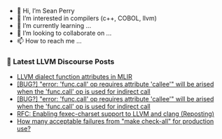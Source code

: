 - 👋 Hi, I’m Sean Perry
- 👀 I’m interested in compilers (c++, COBOL, llvm)
- 🌱 I’m currently learning ...
- 💞️ I’m looking to collaborate on ...
- 📫 How to reach me ...

<!---
s66perry/s66perry is a ✨ special ✨ repository because its `README.md` (this file) appears on your GitHub profile.
You can click the Preview link to take a look at your changes.
--->
### 📕 Latest LLVM Discourse Posts

<!-- DISCOURSE-LLVM:START -->
- [LLVM dialect function attributes in MLIR](https://discourse.llvm.org/t/llvm-dialect-function-attributes-in-mlir/1250#post_6)
- [[BUG?] &quot;error: &#39;func.call&#39; op requires attribute &#39;callee&#39;&quot; will be arised when the &#39;func.call&#39; op is used for indirect call](https://discourse.llvm.org/t/bug-error-func-call-op-requires-attribute-callee-will-be-arised-when-the-func-call-op-is-used-for-indirect-call/71549#post_2)
- [[BUG?] &quot;error: &#39;func.call&#39; op requires attribute &#39;callee&#39;&quot; will be arised when the &#39;func.call&#39; op is used for indirect call](https://discourse.llvm.org/t/bug-error-func-call-op-requires-attribute-callee-will-be-arised-when-the-func-call-op-is-used-for-indirect-call/71549#post_1)
- [RFC: Enabling fexec-charset support to LLVM and clang &lpar;Reposting&rpar;](https://discourse.llvm.org/t/rfc-enabling-fexec-charset-support-to-llvm-and-clang-reposting/71512#post_6)
- [How many acceptable failures from &quot;make check-all&quot; for production use?](https://discourse.llvm.org/t/how-many-acceptable-failures-from-make-check-all-for-production-use/71548#post_1)
<!-- DISCOURSE-LLVM:END -->
